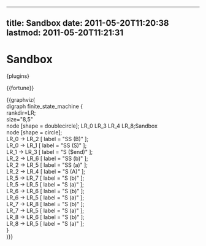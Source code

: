 
---
title: Sandbox
date: 2011-05-20T11:20:38
lastmod: 2011-05-20T11:21:31
---
Sandbox
=======

{plugins}

{{fortune}}

{{graphviz(\
digraph finite\_state\_machine {\
rankdir=LR;\
size="8,5"\
node \[shape = doublecircle\]; LR\_0 LR\_3 LR\_4 LR\_8;Sandbox\
node \[shape = circle\];\
LR\_0 -&gt; LR\_2 \[ label = "SS (B)" \];\
LR\_0 -&gt; LR\_1 \[ label = "SS (S)" \];\
LR\_1 -&gt; LR\_3 \[ label = "S (\$end)" \];\
LR\_2 -&gt; LR\_6 \[ label = "SS (b)" \];\
LR\_2 -&gt; LR\_5 \[ label = "SS (a)" \];\
LR\_2 -&gt; LR\_4 \[ label = "S (A)" \];\
LR\_5 -&gt; LR\_7 \[ label = "S (b)" \];\
LR\_5 -&gt; LR\_5 \[ label = "S (a)" \];\
LR\_6 -&gt; LR\_6 \[ label = "S (b)" \];\
LR\_6 -&gt; LR\_5 \[ label = "S (a)" \];\
LR\_7 -&gt; LR\_8 \[ label = "S (b)" \];\
LR\_7 -&gt; LR\_5 \[ label = "S (a)" \];\
LR\_8 -&gt; LR\_6 \[ label = "S (b)" \];\
LR\_8 -&gt; LR\_5 \[ label = "S (a)" \];\
}\
)}}
